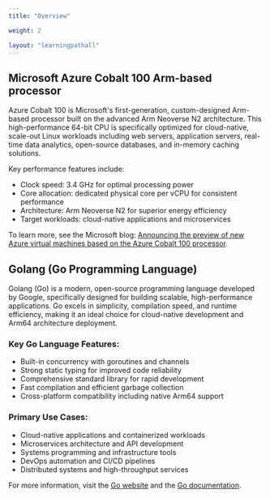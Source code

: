```yaml
---
title: "Overview"

weight: 2

layout: "learningpathall"
---
```

## Microsoft Azure Cobalt 100 Arm-based processor

Azure Cobalt 100 is Microsoft's first-generation, custom-designed Arm-based processor built on the advanced Arm Neoverse N2 architecture. This high-performance 64-bit CPU is specifically optimized for cloud-native, scale-out Linux workloads including web servers, application servers, real-time data analytics, open-source databases, and in-memory caching solutions.

Key performance features include:
- Clock speed: 3.4 GHz for optimal processing power
- Core allocation: dedicated physical core per vCPU for consistent performance
- Architecture: Arm Neoverse N2 for superior energy efficiency
- Target workloads: cloud-native applications and microservices 

To learn more, see the Microsoft blog: [Announcing the preview of new Azure virtual machines based on the Azure Cobalt 100 processor](https://techcommunity.microsoft.com/blog/azurecompute/announcing-the-preview-of-new-azure-vms-based-on-the-azure-cobalt-100-processor/4146353).

## Golang (Go Programming Language)

Golang (Go) is a modern, open-source programming language developed by Google, specifically designed for building scalable, high-performance applications. Go excels in simplicity, compilation speed, and runtime efficiency, making it an ideal choice for cloud-native development and Arm64 architecture deployment.

### Key Go Language Features:
- Built-in concurrency with goroutines and channels
- Strong static typing for improved code reliability
- Comprehensive standard library for rapid development
- Fast compilation and efficient garbage collection
- Cross-platform compatibility including native Arm64 support

### Primary Use Cases:
- Cloud-native applications and containerized workloads
- Microservices architecture and API development
- Systems programming and infrastructure tools
- DevOps automation and CI/CD pipelines
- Distributed systems and high-throughput services 

For more information, visit the [Go website](https://go.dev/) and the [Go documentation](https://go.dev/doc/).

